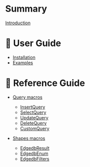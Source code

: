 # Summary

[Introduction](./introduction.md)

# 📖 User Guide

- [Installation](./installation.md)
- [Examples]()

# 📖 Reference Guide

- [Query macros]()
    - [InsertQuery]()
    - [SelectQuery]()
    - [UpdateQuery]()
    - [DeleteQuery]()
    - [CustomQuery]()

- [Shapes macros]()
     - [EdgedbResult]()
     - [EdgedbEnum]()
     - [EdgedbFilters]()
